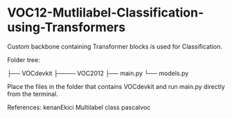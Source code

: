 # VOC12-Mutlilabel-Classification-using-Transformers

Custom backbone containing Transformer blocks is used for Classification.

Folder tree:

├── VOCdevkit
├──── VOC2012
├── main.py
└── models.py


Place the files in the folder that contains VOCdevkit and run main.py directly from the terminal.

References: kenanEkici Multilabel class pascalvoc
